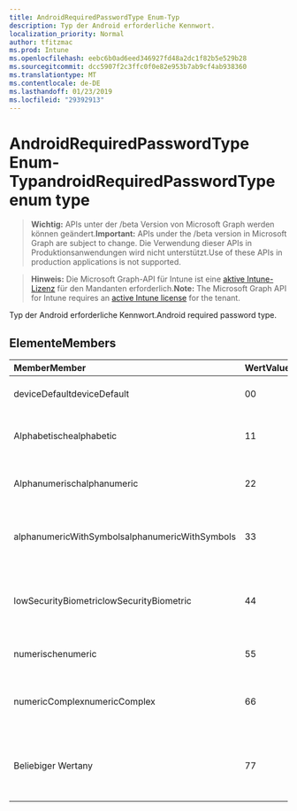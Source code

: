 ```yaml
---
title: AndroidRequiredPasswordType Enum-Typ
description: Typ der Android erforderliche Kennwort.
localization_priority: Normal
author: tfitzmac
ms.prod: Intune
ms.openlocfilehash: eebc6b0ad6eed346927fd48a2dc1f82b5e529b28
ms.sourcegitcommit: dcc5907f2c3ffc0f0e82e953b7ab9cf4ab938360
ms.translationtype: MT
ms.contentlocale: de-DE
ms.lasthandoff: 01/23/2019
ms.locfileid: "29392913"
---
```

# <a name="androidrequiredpasswordtype-enum-type"></a><span data-ttu-id="a0f9c-103">AndroidRequiredPasswordType Enum-Typ</span><span class="sxs-lookup"><span data-stu-id="a0f9c-103">androidRequiredPasswordType enum type</span></span>

> <span data-ttu-id="a0f9c-104">**Wichtig:** APIs unter der /beta Version von Microsoft Graph werden können geändert.</span><span class="sxs-lookup"><span data-stu-id="a0f9c-104">**Important:** APIs under the /beta version in Microsoft Graph are subject to change.</span></span> <span data-ttu-id="a0f9c-105">Die Verwendung dieser APIs in Produktionsanwendungen wird nicht unterstützt.</span><span class="sxs-lookup"><span data-stu-id="a0f9c-105">Use of these APIs in production applications is not supported.</span></span>

> <span data-ttu-id="a0f9c-106">**Hinweis:** Die Microsoft Graph-API für Intune ist eine [aktive Intune-Lizenz](https://go.microsoft.com/fwlink/?linkid=839381) für den Mandanten erforderlich.</span><span class="sxs-lookup"><span data-stu-id="a0f9c-106">**Note:** The Microsoft Graph API for Intune requires an [active Intune license](https://go.microsoft.com/fwlink/?linkid=839381) for the tenant.</span></span>

<span data-ttu-id="a0f9c-107">Typ der Android erforderliche Kennwort.</span><span class="sxs-lookup"><span data-stu-id="a0f9c-107">Android required password type.</span></span>

## <a name="members"></a><span data-ttu-id="a0f9c-108">Elemente</span><span class="sxs-lookup"><span data-stu-id="a0f9c-108">Members</span></span>
|<span data-ttu-id="a0f9c-109">Member</span><span class="sxs-lookup"><span data-stu-id="a0f9c-109">Member</span></span>|<span data-ttu-id="a0f9c-110">Wert</span><span class="sxs-lookup"><span data-stu-id="a0f9c-110">Value</span></span>|<span data-ttu-id="a0f9c-111">Beschreibung</span><span class="sxs-lookup"><span data-stu-id="a0f9c-111">Description</span></span>|
|:---|:---|:---|
|<span data-ttu-id="a0f9c-112">deviceDefault</span><span class="sxs-lookup"><span data-stu-id="a0f9c-112">deviceDefault</span></span>|<span data-ttu-id="a0f9c-113">0</span><span class="sxs-lookup"><span data-stu-id="a0f9c-113">0</span></span>|<span data-ttu-id="a0f9c-114">Gerät Standardwert, keine beabsichtigt.</span><span class="sxs-lookup"><span data-stu-id="a0f9c-114">Device default value, no intent.</span></span>|
|<span data-ttu-id="a0f9c-115">Alphabetische</span><span class="sxs-lookup"><span data-stu-id="a0f9c-115">alphabetic</span></span>|<span data-ttu-id="a0f9c-116">1</span><span class="sxs-lookup"><span data-stu-id="a0f9c-116">1</span></span>|<span data-ttu-id="a0f9c-117">Alphabetische erforderliche Kennwort.</span><span class="sxs-lookup"><span data-stu-id="a0f9c-117">Alphabetic password required.</span></span>|
|<span data-ttu-id="a0f9c-118">Alphanumerisch</span><span class="sxs-lookup"><span data-stu-id="a0f9c-118">alphanumeric</span></span>|<span data-ttu-id="a0f9c-119">2</span><span class="sxs-lookup"><span data-stu-id="a0f9c-119">2</span></span>|<span data-ttu-id="a0f9c-120">Alphanumerisches Kennwort erforderlich.</span><span class="sxs-lookup"><span data-stu-id="a0f9c-120">Alphanumeric password required.</span></span>|
|<span data-ttu-id="a0f9c-121">alphanumericWithSymbols</span><span class="sxs-lookup"><span data-stu-id="a0f9c-121">alphanumericWithSymbols</span></span>|<span data-ttu-id="a0f9c-122">3</span><span class="sxs-lookup"><span data-stu-id="a0f9c-122">3</span></span>|<span data-ttu-id="a0f9c-123">Alphanumerisch mit Symbole erforderliche Kennwort.</span><span class="sxs-lookup"><span data-stu-id="a0f9c-123">Alphanumeric with symbols password required.</span></span>|
|<span data-ttu-id="a0f9c-124">lowSecurityBiometric</span><span class="sxs-lookup"><span data-stu-id="a0f9c-124">lowSecurityBiometric</span></span>|<span data-ttu-id="a0f9c-125">4</span><span class="sxs-lookup"><span data-stu-id="a0f9c-125">4</span></span>|<span data-ttu-id="a0f9c-126">Niedrige Sicherheit Biometrik basierend erforderliche Kennwort.</span><span class="sxs-lookup"><span data-stu-id="a0f9c-126">Low security biometrics based password required.</span></span>|
|<span data-ttu-id="a0f9c-127">numerische</span><span class="sxs-lookup"><span data-stu-id="a0f9c-127">numeric</span></span>|<span data-ttu-id="a0f9c-128">5</span><span class="sxs-lookup"><span data-stu-id="a0f9c-128">5</span></span>|<span data-ttu-id="a0f9c-129">Numerische erforderliche Kennwort.</span><span class="sxs-lookup"><span data-stu-id="a0f9c-129">Numeric password required.</span></span>|
|<span data-ttu-id="a0f9c-130">numericComplex</span><span class="sxs-lookup"><span data-stu-id="a0f9c-130">numericComplex</span></span>|<span data-ttu-id="a0f9c-131">6</span><span class="sxs-lookup"><span data-stu-id="a0f9c-131">6</span></span>|<span data-ttu-id="a0f9c-132">Numerische komplexe Kennwort erforderlich.</span><span class="sxs-lookup"><span data-stu-id="a0f9c-132">Numeric complex password required.</span></span>|
|<span data-ttu-id="a0f9c-133">Beliebiger Wert</span><span class="sxs-lookup"><span data-stu-id="a0f9c-133">any</span></span>|<span data-ttu-id="a0f9c-134">7</span><span class="sxs-lookup"><span data-stu-id="a0f9c-134">7</span></span>|<span data-ttu-id="a0f9c-135">Ein Kennwort oder ein Muster ist erforderlich, und alle akzeptabel ist.</span><span class="sxs-lookup"><span data-stu-id="a0f9c-135">A password or pattern is required, and any is acceptable.</span></span>|




